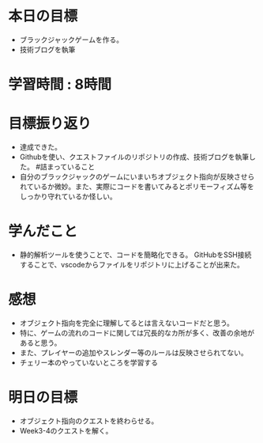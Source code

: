 # 本日の目標
- ブラックジャックゲームを作る。
- 技術ブログを執筆
# 学習時間 : 8時間
# 目標振り返り
- 達成できた。
- Githubを使い、クエストファイルのリポジトリの作成、技術ブログを執筆した。
#詰まっていること
- 自分のブラックジャックのゲームにいまいちオブジェクト指向が反映させられているか微妙。また、実際にコードを書いてみるとポリモーフィズム等をしっかり守れているか怪しい。
# 学んだこと
- 静的解析ツールを使うことで、コードを簡略化できる。
GitHubをSSH接続することで、vscodeからファイルをリポジトリに上げることが出来た。
# 感想
- オブジェクト指向を完全に理解してるとは言えないコードだと思う。
- 特に、ゲームの流れのコードに関しては冗長的なカ所が多く、改善の余地があると思う。
- また、プレイヤーの追加やスレンダー等のルールは反映させられてない。
- チェリー本のやっていないところを学習する
# 明日の目標
- オブジェクト指向のクエストを終わらせる。
- Week3-4のクエストを解く。
